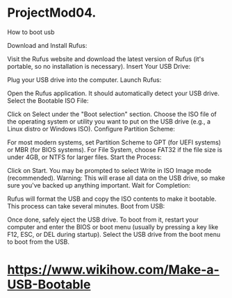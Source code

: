 # ProjectMod04.
How to boot usb

Download and Install Rufus:

Visit the Rufus website and download the latest version of Rufus (it's portable, so no installation is necessary).
Insert Your USB Drive:

Plug your USB drive into the computer.
Launch Rufus:

Open the Rufus application. It should automatically detect your USB drive.
Select the Bootable ISO File:

Click on Select under the "Boot selection" section.
Choose the ISO file of the operating system or utility you want to put on the USB drive (e.g., a Linux distro or Windows ISO).
Configure Partition Scheme:

For most modern systems, set Partition Scheme to GPT (for UEFI systems) or MBR (for BIOS systems).
For File System, choose FAT32 if the file size is under 4GB, or NTFS for larger files.
Start the Process:

Click on Start. You may be prompted to select Write in ISO Image mode (recommended).
Warning: This will erase all data on the USB drive, so make sure you've backed up anything important.
Wait for Completion:

Rufus will format the USB and copy the ISO contents to make it bootable. This process can take several minutes.
Boot from USB:

Once done, safely eject the USB drive. To boot from it, restart your computer and enter the BIOS or boot menu (usually by pressing a key like F12, ESC, or DEL during startup).
Select the USB drive from the boot menu to boot from the USB.

# https://www.wikihow.com/Make-a-USB-Bootable
